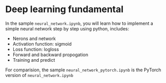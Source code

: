 # Deep learning fundamental

In the sample `neural_network.ipynb`, you will learn how to implement a simple neural network step by step using python, includes:
- Nerons and network
- Activation function: sigmoid
- Loss function: logloss
- Forward and backward propogation
- Training and predict 

For comparision, the sample `neural_network_pytorch.ipynb` is the PyTorch version of `neural_network.ipynb`
